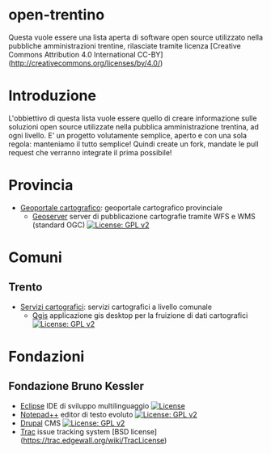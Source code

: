 # open-trentino
Questa vuole essere una lista aperta di software open source utilizzato nella pubbliche amministrazioni trentine, rilasciate tramite licenza [Creative Commons Attribution 4.0 International CC-BY] (http://creativecommons.org/licenses/by/4.0/)

# Introduzione
L'obbiettivo di questa lista vuole essere quello di creare informazione sulle soluzioni open source utilizzate nella pubblica amministrazione trentina, ad ogni livello.
E' un progetto volutamente semplice, aperto e con una sola regola: manteniamo il tutto semplice! Quindi create un fork, mandate le pull request che verranno integrate il prima possibile!

# Provincia

* [Geoportale cartografico](http://www.territorio.provincia.tn.it/portal/server.pt/community/cartografia_di_base/260/cartografia_di_base/19024): geoportale cartografico provinciale
  * [Geoserver](http://www.geoserver.org)  server di pubblicazione cartografie tramite WFS e WMS (standard OGC) [![License: GPL v2](https://img.shields.io/badge/License-GPL%20v2-blue.svg)](https://img.shields.io/badge/License-GPL%20v2-blue.svg)

# Comuni

## Trento

* [Servizi cartografici](http://www.comune.trento.it/Aree-tematiche/Cartografia/Servizi-WMS-e-WFS/Come-collegarsi): servizi cartografici a livello comunale
  * [Qgis](http://qgis.org) applicazione gis desktop per la fruizione di dati cartografici [![License: GPL v2](https://img.shields.io/badge/License-GPL%20v2-blue.svg)](https://img.shields.io/badge/License-GPL%20v2-blue.svg)

# Fondazioni

## Fondazione Bruno Kessler

* [Eclipse](http://www.eclipse.org) IDE di sviluppo multilinguaggio  [![License](https://img.shields.io/badge/License-EPL%201.0-red.svg)](https://opensource.org/licenses/EPL-1.0) 
* [Notepad++](https://notepad-plus-plus.org/) editor di testo evoluto [![License: GPL v2](https://img.shields.io/badge/License-GPL%20v2-blue.svg)](https://img.shields.io/badge/License-GPL%20v2-blue.svg)
* [Drupal](https://www.drupal.org/) CMS [![License: GPL v2](https://img.shields.io/badge/License-GPL%20v2-blue.svg)](https://img.shields.io/badge/License-GPL%20v2-blue.svg)
* [Trac](https://trac.edgewall.org/) issue tracking system [BSD license] (https://trac.edgewall.org/wiki/TracLicense)
